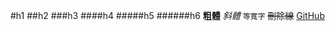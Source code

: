 #h1
##h2
###h3
####h4
#####h5
######h6
**粗體**
_斜體_
`等寬字`
~~刪除線~~
[GitHub](https://wen-0510.github.io/)